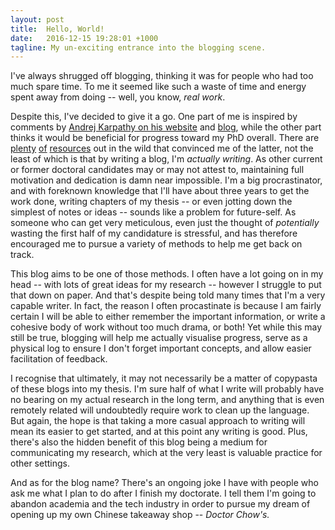```yaml
---
layout: post
title:  Hello, World!
date:   2016-12-15 19:28:01 +1000
tagline: My un-exciting entrance into the blogging scene.
---
```

I've always shrugged off blogging, thinking it was for people who had too much spare time. To me it seemed like such a waste of time and energy spent away from doing -- well, you know, <em>real work</em>.

Despite this, I've decided to give it a go. One part of me is inspired by comments by [Andrej Karpathy on his website](http://cs.stanford.edu/people/karpathy/#misc) and [blog](https://karpathy.github.io/2016/09/07/phd/), while the other part thinks it would be beneficial for progress toward my PhD overall. There are [plenty](https://patthomson.net/2014/09/15/should-doctoral-researchers-blog/) [of](http://www.teaching-matters-blog.ed.ac.uk/?p=1685) [resources](https://thesiswhisperer.com/2017/05/17/things-to-do-when-you-have-the-phd-blues/) out in the wild that convinced me of the latter, not the least of which is that by writing a blog, I'm <em>actually writing</em>. As other current or former doctoral candidates may or may not attest to, maintaining full motivation and dedication is damn near impossible. I'm a big procrastinator, and with foreknown knowledge that I'll have about three years to get the work done, writing chapters of my thesis -- or even jotting down the simplest of notes or ideas -- sounds like a problem for future-self. As someone who can get very meticulous, even just the thought of <em>potentially</em> wasting the first half of my candidature is stressful, and has therefore encouraged me to pursue a variety of methods to help me get back on track. 

This blog aims to be one of those methods. I often have a lot going on in my head -- with lots of great ideas for my research -- however I struggle to put that down on paper. And that's despite being told many times that I'm a very capable writer. In fact, the reason I often procastinate is because I am fairly certain I will be able to either remember the important information, or write a cohesive body of work without too much drama, or both! Yet while this may still be true, blogging will help me actually visualise progress, serve as a physical log to ensure I don't forget important concepts, and allow easier facilitation of feedback.

I recognise that ultimately, it may not necessarily be a matter of copypasta of these blogs into my thesis. I'm sure half of what I write will probably have no bearing on my actual research in the long term, and anything that is even remotely related will undoubtedly require work to clean up the language. But again, the hope is that taking a more casual approach to writing will mean its easier to get started, and at this point any writing is good. Plus, there's also the hidden benefit of this blog being a medium for communicating my research, which at the very least is valuable practice for other settings.

And as for the blog name? There's an ongoing joke I have with people who ask me what I plan to do after I finish my doctorate. I tell them I'm going to abandon academia and the tech industry in order to pursue my dream of opening up my own Chinese takeaway shop -- <i>Doctor Chow's.</i>


